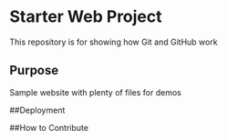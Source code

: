 # Starter Web Project

This repository is for showing how Git and GitHub work

## Purpose

Sample website with plenty of files for demos

##Deployment

##How to Contribute